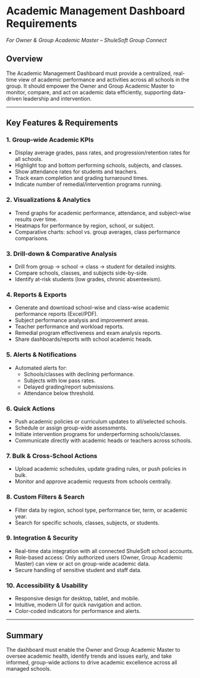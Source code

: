 # Academic Management Dashboard Requirements  
*For Owner & Group Academic Master – ShuleSoft Group Connect*

## Overview  
The Academic Management Dashboard must provide a centralized, real-time view of academic performance and activities across all schools in the group. It should empower the Owner and Group Academic Master to monitor, compare, and act on academic data efficiently, supporting data-driven leadership and intervention.

---

## Key Features & Requirements

### 1. Group-wide Academic KPIs  
- Display average grades, pass rates, and progression/retention rates for all schools.
- Highlight top and bottom performing schools, subjects, and classes.
- Show attendance rates for students and teachers.
- Track exam completion and grading turnaround times.
- Indicate number of remedial/intervention programs running.

### 2. Visualizations & Analytics  
- Trend graphs for academic performance, attendance, and subject-wise results over time.
- Heatmaps for performance by region, school, or subject.
- Comparative charts: school vs. group averages, class performance comparisons.

### 3. Drill-down & Comparative Analysis  
- Drill from group → school → class → student for detailed insights.
- Compare schools, classes, and subjects side-by-side.
- Identify at-risk students (low grades, chronic absenteeism).

### 4. Reports & Exports  
- Generate and download school-wise and class-wise academic performance reports (Excel/PDF).
- Subject performance analysis and improvement areas.
- Teacher performance and workload reports.
- Remedial program effectiveness and exam analysis reports.
- Share dashboards/reports with school academic heads.

### 5. Alerts & Notifications  
- Automated alerts for:
    - Schools/classes with declining performance.
    - Subjects with low pass rates.
    - Delayed grading/report submissions.
    - Attendance below threshold.

### 6. Quick Actions  
- Push academic policies or curriculum updates to all/selected schools.
- Schedule or assign group-wide assessments.
- Initiate intervention programs for underperforming schools/classes.
- Communicate directly with academic heads or teachers across schools.

### 7. Bulk & Cross-School Actions  
- Upload academic schedules, update grading rules, or push policies in bulk.
- Monitor and approve academic requests from schools centrally.

### 8. Custom Filters & Search  
- Filter data by region, school type, performance tier, term, or academic year.
- Search for specific schools, classes, subjects, or students.

### 9. Integration & Security  
- Real-time data integration with all connected ShuleSoft school accounts.
- Role-based access: Only authorized users (Owner, Group Academic Master) can view or act on group-wide academic data.
- Secure handling of sensitive student and staff data.

### 10. Accessibility & Usability  
- Responsive design for desktop, tablet, and mobile.
- Intuitive, modern UI for quick navigation and action.
- Color-coded indicators for performance and alerts.

---

## Summary  
The dashboard must enable the Owner and Group Academic Master to oversee academic health, identify trends and issues early, and take informed, group-wide actions to drive academic excellence across all managed schools.